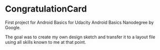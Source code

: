 # CongratulationCard
First project for Android Basics for Udacity Android Basics Nanodegree by Google.

The goal was to create my own design sketch and transfer it to a layout file using all skills known to me at that point.
